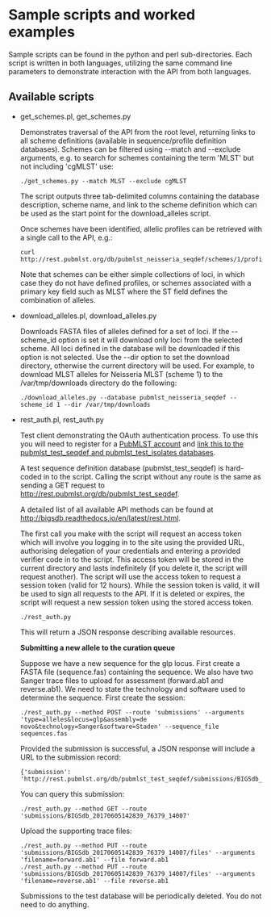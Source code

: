 Sample scripts and worked examples
==================================
Sample scripts can be found in the python and perl sub-directories. Each script
is written in both languages, utilizing the same command line parameters to
demonstrate interaction with the API from both languages.

Available scripts
-----------------
 * get_schemes.pl, get_schemes.py
 
   Demonstrates traversal of the API from the root level, returning links to
   all scheme definitions (available in sequence/profile definition databases).
   Schemes can be filtered using --match and --exclude arguments, e.g. to 
   search for schemes containing the term 'MLST' but not including 'cgMLST' 
   use:

   ```
   ./get_schemes.py --match MLST --exclude cgMLST
   ```
   
   The script outputs three tab-delimited columns containing the database
   description, scheme name, and link to the scheme definition which can be
   used as the start point for the download_alleles script.
   
   Once schemes have been identified, allelic profiles can be retrieved with 
   a single call to the API, e.g.:
   
   ```
   curl http://rest.pubmlst.org/db/pubmlst_neisseria_seqdef/schemes/1/profiles_csv
   ```
   
   Note that schemes can be either simple collections of loci, in which case 
   they do not have defined profiles, or schemes associated with a primary key 
   field such as MLST where the ST field defines the combination of alleles. 
   
 * download_alleles.pl, download_alleles.py
 
   Downloads FASTA files of alleles defined for a set of loci. If the
   --scheme_id option is set it will download only loci from the selected
   scheme. All loci defined in the database will be downloaded if this option
   is not selected. Use the --dir option to set the download directory, 
   otherwise the current directory will be used. For example, to download MLST
   alleles for Neisseria MLST (scheme 1) to the /var/tmp/downloads directory
   do the following:
   
   ```
   ./download_alleles.py --database pubmlst_neisseria_seqdef --scheme_id 1 --dir /var/tmp/downloads
   ```
   
 * rest_auth.pl, rest_auth.py
 
   Test client demonstrating the OAuth authentication process. To use this you
   will need to register for a [PubMLST account](https://pubmlst.org/site_accounts.shtml)
   and [link this to the pubmlst_test_seqdef and pubmlst_test_isolates databases](https://pubmlst.org/site_accounts.shtml#registering_with_databases). 
   
   A test sequence definition database (pubmlst_test_seqdef) is hard-coded
   in to the script. Calling the script without any route is the same as sending
   a GET request to http://rest.pubmlst.org/db/pubmlst_test_seqdef.
   
   A detailed list of all available API methods can be found at 
   http://bigsdb.readthedocs.io/en/latest/rest.html.
    
   The first call you make with the script will request an access token which 
   will involve you logging in to the site using the provided URL, authorising 
   delegation of your credentials and entering a provided verifier code in to 
   the script. This access token will be stored in the current directory and 
   lasts indefinitely (if you delete it, the script will request another). The
   script will use the access token to request a session token (valid for 12 
   hours). While the session token is valid, it will be used to sign all 
   requests to the API. If it is deleted or expires, the script will request 
   a new session token using the stored access token.
   
   ```
   ./rest_auth.py
   ```
   
   This will return a JSON response describing available resources.
   
   **Submitting a new allele to the curation queue**
   
   Suppose we have a new sequence for the glp locus. First create
   a FASTA file (sequence.fas) containing the sequence. We also have two 
   Sanger trace files to upload for assessment (forward.ab1 and reverse.ab1). 
   We need to state the technology and software used to determine the 
   sequence. First create the session:
   
   ```
   ./rest_auth.py --method POST --route 'submissions' --arguments 'type=alleles&locus=glp&assembly=de novo&technology=Sanger&software=Staden' --sequence_file sequences.fas
   ```
   
   Provided the submission is successful, a JSON response will include a URL 
   to the submission record:
   
   ```
   {'submission': 'http://rest.pubmlst.org/db/pubmlst_test_seqdef/submissions/BIGSdb_20170605142839_76379_14007'}
   ```
   You can query this submission:
   
   ```
   ./rest_auth.py --method GET --route 'submissions/BIGSdb_20170605142839_76379_14007'
   ```
   Upload the supporting trace files:
   
   ```
   ./rest_auth.py --method PUT --route 'submissions/BIGSdb_20170605142839_76379_14007/files' --arguments 'filename=forward.ab1' --file forward.ab1
   ./rest_auth.py --method PUT --route 'submissions/BIGSdb_20170605142839_76379_14007/files' --arguments 'filename=reverse.ab1' --file reverse.ab1
   ```
   
   Submissions to the test database will be periodically deleted. You do not 
   need to do anything.